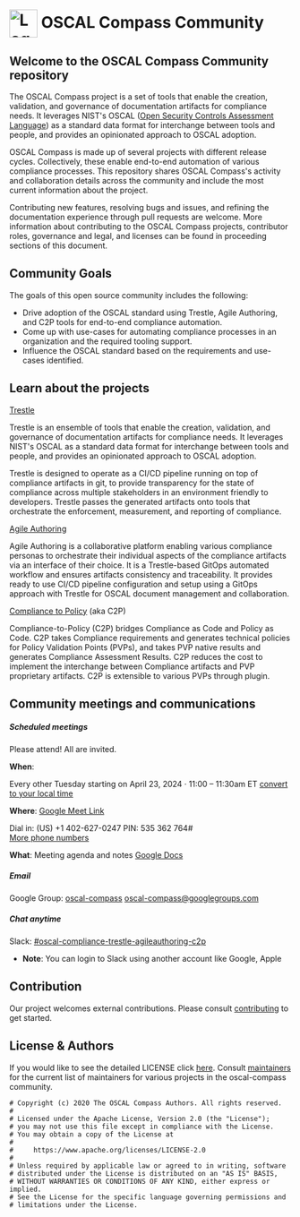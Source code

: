 # <img alt="Logo" width="50px" src="./assets/oscal-compass-icon-800x800.png" style="vertical-align: middle;" /> OSCAL Compass Community

## Welcome to the OSCAL Compass Community repository

The OSCAL Compass project is a set of tools that enable the creation, validation, and governance of documentation artifacts for compliance needs. It leverages NIST's OSCAL ([Open Security Controls Assessment Language](https://pages.nist.gov/OSCAL/)) as a standard data format for interchange between tools and people, and provides an opinionated approach to OSCAL adoption.

OSCAL Compass is made up of several projects with different release cycles. Collectively, these enable end-to-end automation of various compliance processes. This repository shares OSCAL Compass's activity and collaboration details across the community and include the most current information about the project.

Contributing new features, resolving bugs and issues, and refining the documentation experience through pull requests are welcome. More information about contributing to the OSCAL Compass projects, contributor roles, governance and legal, and licenses can be found in proceeding sections of this document.

## Community Goals

The goals of this open source community includes the following:

* Drive adoption of the OSCAL standard using Trestle, Agile Authoring, and C2P tools for end-to-end compliance automation.
* Come up with use-cases for automating compliance processes in an organization and the required tooling support.
* Influence the OSCAL standard based on the requirements and use-cases identified.


## Learn about the projects

[Trestle](https://github.com/oscal-compass/compliance-trestle)

Trestle is an ensemble of tools that enable the creation, validation, and governance of documentation artifacts for compliance needs. It leverages NIST's OSCAL as a standard data format for interchange between tools and people, and provides an opinionated approach to OSCAL adoption.

Trestle is designed to operate as a CI/CD pipeline running on top of compliance artifacts in git, to provide transparency for the state of compliance across multiple stakeholders in an environment friendly to developers. Trestle passes the generated artifacts onto tools that orchestrate the enforcement, measurement, and reporting of compliance.

[Agile Authoring](https://github.com/oscal-compass/compliance-trestle-agile-authoring)

Agile Authoring is a collaborative platform enabling various compliance personas to orchestrate their individual aspects of the compliance artifacts via an interface of their choice. It is a Trestle-based GitOps automated workflow and ensures artifacts consistency and traceability. It provides ready to use CI/CD pipeline configuration and setup using a GitOps approach with Trestle for OSCAL document management and collaboration.

[Compliance to Policy](https://github.com/oscal-compass/compliance-to-policy) (aka C2P)

Compliance-to-Policy (C2P) bridges Compliance as Code and Policy as Code. C2P takes Compliance requirements and generates technical policies for Policy Validation Points (PVPs), and takes PVP native results and generates Compliance Assessment Results. C2P reduces the cost to implement the interchange between Compliance artifacts and PVP proprietary artifacts. C2P is extensible to various PVPs through plugin.

## Community meetings and communications

##### Scheduled meetings

Please attend! All are invited.

**When**:

Every other Tuesday starting on April 23, 2024 · 11:00 – 11:30am ET
[convert to your local time](https://mytime.io/11am/ET)

**Where**: [Google Meet Link](https://meet.google.com/mwp-affd-tvu)

Dial in:
(US) +1 402-627-0247 PIN: 535 362 764#\
[More phone numbers](https://tel.meet/mwp-affd-tvu?pin=9717189704231)

**What**: Meeting agenda and notes [Google Docs](https://docs.google.com/document/d/1XTYM7xnWlIqd-8Nn5-qtgvgk8kH3NSmYle5yZvaS7qs/edit?usp=sharing)

##### Email

Google Group: [oscal-compass](https://groups.google.com/g/oscal-compass)
oscal-compass@googlegroups.com

##### Chat anytime

Slack: [#oscal-compliance-trestle-agileauthoring-c2p](https://cloud-native.slack.com/archives/C06F3PEPNBW)

- **Note**: You can login to Slack using another account like Google, Apple

## Contribution

Our project welcomes external contributions. Please consult [contributing](CONTRIBUTING.md) to get started.

## License & Authors

If you would like to see the detailed LICENSE click [here](LICENSE).
Consult [maintainers](MAINTAINERS.md) for the current list of maintainers for various projects in the oscal-compass community.

```text
# Copyright (c) 2020 The OSCAL Compass Authors. All rights reserved.
#
# Licensed under the Apache License, Version 2.0 (the "License");
# you may not use this file except in compliance with the License.
# You may obtain a copy of the License at
#
#     https://www.apache.org/licenses/LICENSE-2.0
#
# Unless required by applicable law or agreed to in writing, software
# distributed under the License is distributed on an "AS IS" BASIS,
# WITHOUT WARRANTIES OR CONDITIONS OF ANY KIND, either express or implied.
# See the License for the specific language governing permissions and
# limitations under the License.

```
